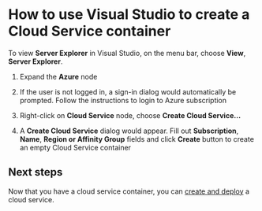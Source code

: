 <properties 
   pageTitle="How to use Visual Studio to create a Cloud Serivce container" 
   description="This article explains how to create Cloud Service in Visual Studio Server Explorer" 
   services="cloud-services" 
   documentationCenter=".net" 
   authors="cawaMS" 
   manager="paulyuk" 
   editor=""/>

<tags
   ms.service="cloud-services"
   ms.devlang="dotnet"
   ms.topic="article"
   ms.tgt_pltfrm="na"
   ms.workload="na" 
   ms.date="01/13/2016"
   ms.author="cawa"/>

# How to use Visual Studio to create a Cloud Service container
To view **Server Explorer** in Visual Studio, on the menu bar, choose **View**, **Server Explorer**. 

1. Expand the **Azure** node

2. If the user is not logged in, a sign-in dialog would automatically be prompted. Follow the instructions to login to Azure subscription

3. Right-click on **Cloud Service** node, choose **Create Cloud Service…**

4. A **Create Cloud Service** dialog would appear. Fill out **Subscription**, **Name**, **Region or Affinity Group** fields and click **Create** button to create an empty Cloud Service container


## Next steps
Now that you have a cloud service container, you can [create and deploy](cloud-services-how-to-create-deploy.md) a cloud service.

